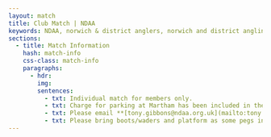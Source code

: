 ```yaml
---
layout: match
title: Club Match | NDAA
keywords: NDAA, norwich & district anglers, norwich and district angling, norwich & district, matches, fishing match, match list, match calendar, match listing, Individual Match, individual
sections:
  - title: Match Information
    hash: match-info
    css-class: match-info
    paragraphs:
      - hdr:
        img:
        sentences:
          - txt: Individual match for members only.
          - txt: Charge for parking at Martham has been included in the entry fees; Tony has agreed a direct payment to Martham Boats for anglers required to park there. This arrangement is for the use of the adjacent field and removes the need for anglers to use the Pay & Display machine. A parking permit for display will be included in the envelope when drawing a peg at Martham.
          - txt: Please email **[tony.gibbons@ndaa.org.uk](mailto:tony.gibbons@ndaa.org.uk)** to book or for further information.
          - txt: Please bring boots/waders and platform as some pegs in the ronds will be underwater.
---
```


